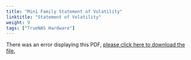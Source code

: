 ```yaml
---
title: "Mini Family Statement of Volatility"
linktitle: "Statement of Volatility"
weight: 9
tags: ["TrueNAS Hardware"]
---
```


<object data="https://www.truenas.com/docs/files/MiniFamilySoV1.0.pdf" type="application/pdf" width="95%" height="1000">
  There was an error displaying this PDF, <a href="https://www.truenas.com/docs/files/MiniFamilySoV1.0.pdf">please click here to download the file.</a>
</object>